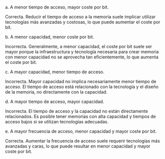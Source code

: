 a. A menor tiempo de acceso, mayor coste por bit.

Correcta. Reducir el tiempo de acceso a la memoria suele implicar utilizar tecnologías más avanzadas y costosas, lo que puede aumentar el coste por bit.

b. A menor capacidad, menor coste por bit.

Incorrecta. Generalmente, a menor capacidad, el coste por bit suele ser mayor porque la infraestructura y tecnología necesaria para crear memoria con menor capacidad no se aprovecha tan eficientemente, lo que aumenta el coste por bit.

c. A mayor capacidad, menor tiempo de acceso.

Incorrecta. Mayor capacidad no implica necesariamente menor tiempo de acceso. El tiempo de acceso está relacionado con la tecnología y el diseño de la memoria, no directamente con la capacidad.

d. A mayor tiempo de acceso, mayor capacidad.

Incorrecta. El tiempo de acceso y la capacidad no están directamente relacionados. Es posible tener memorias con alta capacidad y tiempos de acceso bajos si se utilizan tecnologías adecuadas.

e. A mayor frecuencia de acceso, menor capacidad y mayor coste por bit.

Correcta. Aumentar la frecuencia de acceso suele requerir tecnologías más avanzadas y caras, lo que puede resultar en menor capacidad y mayor coste por bit.


